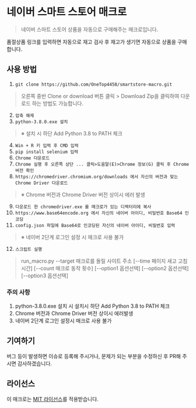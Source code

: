 # 네이버 스마트 스토어 매크로
> 네이버 스마트 스토어 상품을 자동으로 구매해주는 매크로입니다.

품절상품 링크를 입력하면 자동으로 재고 검사 후 재고가 생기면 자동으로 상품을 구매합니다.

## 사용 방법
1. `git clone https://github.com/OneTop4458/smartstore-macro.git`
> 오른쪽 중반 Clone or download 버튼 클릭 > Download Zip을 클릭하여 다운로드 하는 방법도 가능합니다.
2. `압축 해제`
3. `python-3.8.0.exe 설치`
> ※ 설치 시 하단 Add Python 3.8 to PATH 체크
4. `Win + R 키 입력 후 CMD 입력`
5. `pip install selenium 입력`
6. `Chrome 다운로드`
7. `Chrome 실행 후 오른쪽 상단 ... 클릭>도움말(E)>Chrome 정보(G) 클릭 후 Chrome 버전 확인`
8. `https://chromedriver.chromium.org/downloads 에서 자신의 버전과 맞는 Chrome Driver 다운로드`
> ※ Chrome 버전과 Chrome Driver 버전 상이시 에러 발생
9. `다운로드 한 chromedriver.exe 를 매크로가 있는 디렉터리에 복사`
10. `https://www.base64encode.org 에서 자신의 네이버 아이디, 비밀번호 Base64 인코딩`
11. `config.json 파일에 Base64로 인코딩된 자신의 네이버 아이디, 비밀번호 입력`
> ※ 네이버 2단계 로그인 설정 시 매크로 사용 불가
12. `스크립트 실행`
> run_macro.py --target 매크로를 돌릴 사이트 주소 [--time 페이지 새고 고침 시간] [--count 매크로 동작 횟수] [--option1 옵션선택] [--option2 옵션선택] [--option3 옵션선택]

### 주의 사항
1. python-3.8.0.exe 설치 시 설치시 하단 Add Python 3.8 to PATH 체크
2. Chrome 버전과 Chrome Driver 버전 상이시 에러발생
3. 네이버 2단계 로그인 설정시 매크로 사용 불가

## 기여하기
버그 등이 발생하면 이슈로 등록해 주시거나, 문제가 되는 부분을 수정하신 후 PR해 주시면 감사하겠습니다.

## 라이선스
이 매크로는 [MIT 라이선스](https://github.com/OneTop4458/smartstore-macro/blob/master/LICENSE)를 적용받습니다.

